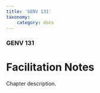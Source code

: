 ```yaml
---
title: 'GENV 131'
taxonomy:
    category: docs
---
```


### GENV 131

# Facilitation Notes

Chapter description.

